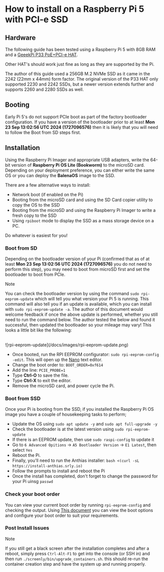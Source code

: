 # How to install on a Raspberry Pi 5 with PCI-e SSD

## Hardware

The following guide has been tested using a Raspberry Pi 5 with 8GB RAM and a [GeeekPi P33 PoE+PCI-e HAT](https://pipci.jeffgeerling.com/hats/geeekpi-p33-m2-nvme-poe-hat.html).

Other HAT's should work just fine as long as they are supported by the Pi.

The author of this guide used a 256GB M.2 NVMe SSD as it came in the 2242 (22mm x 44mm) form factor. The original version of the P33 HAT only supported 2230 and 2242 SSDs, but a newer version extends further and supports 2260 and 2280 SSDs as well.

## Booting

Early Pi 5's do not support PCIe boot as part of the factory bootloader configuration. If you have a version of the bootloader prior to at least **Mon 23 Sep 13:02:56 UTC 2024 (1727096576)** then it is likely that you will need to follow the Boot from SD steps first.

## Installation

Using the Raspberry Pi Imager and appropriate USB adapters, write the 64-bit version of **Raspberry Pi OS Lite (Bookworm)** to the microSD card. Depending on your deployment preference, you can either write the same OS or you can deploy the **BalenaOS** image to the SSD.

There are a few alternative ways to install:
- Network boot (if enabled on the Pi)
- Booting from the microSD card and using the SD Card copier utility to copy the OS to the SSD
- Booting from the microSD and using the Raspberry Pi Imager to write a fresh copy to the SSD
- Using `rpiboot` mode to display the SSD as a mass storage device on a PC.

Do whatever is easiest for you!

### Boot from SD

Depending on the bootloader version of your Pi (confirmed that as of at least **Mon 23 Sep 13:02:56 UTC 2024 (1727096576)** you do not need to perform this step), you may need to boot from microSD first and set the bootloader to boot from PCIe.

> [!NOTE]
> You can check the bootloader version by using the command `sudo rpi-eeprom-update` which will tell you what version your Pi 5 is running.
> This command will also tell you if an update is available, which you can install with `sudo rpi-eeprom-update -a`.
> The author of this document would welcome feedback if once the above update is performed, whether you still need to run the command below. The author tested the below and found it successful, then updated the bootloader so your mileage may vary!
> This looks a little bit like the following:
>
> <br>
> ![rpi-eeprom-update](/docs/images/rpi-eeprom-update.png)

- Once booted, run the RPI EEPROM configurator: `sudo rpi-eeprom-config -edit`. This will open up the [Nano](https://www.nano-editor.org/) text editor.
- Change the boot order to: `BOOT_ORDER=0xf614`
- Add the line: `PCIE_PROBE=1`
- Type **Ctrl-O** to save the file.
- Type **Ctrl-X** to exit the editor.
- Remove the microSD card, and power cycle the Pi.

### Boot from SSD

Once your Pi is booting from the SSD, if you installed the Raspberry Pi OS image you have a couple of housekeeping tasks to perform;

- Update the OS using `sudo apt update -y` and `sudo apt full-upgrade -y`
- Check the bootloader is at the latest version using `sudo rpi-eeprom-update`
- If there is an EEPROM update, then use `sudo raspi-config` to update it
- Go to `6 Advanced Opitions` &rarr; `A5 Bootloader Version` &rarr; `E1 Latest`, then select `Yes`
- Reboot the Pi.
- Finally, you'll need to run the Anthias installer: `bash <(curl -sL https://install-anthias.srly.io)`
- Follow the prompts to install and reboot the Pi
- Once the install has completed, don't forget to change the password for your Pi uinsg `passwd`

### Check your boot order

You can view your current boot order by running `rpi-eeprom-config` and checking the output.
Using [This document](https://www.raspberrypi.com/documentation/computers/raspberry-pi.html#BOOT_ORDER) you can view the boot options and configure your boot order to suit your requirements.

### Post Install Issues

> [!NOTE]
> If you still get a black screen after the installation completes and after a reboot, simply press `Ctrl-Alt-F1` to get into the console (or SSH in) and then run `./screenly/bin/upgrade_containers.sh`. this should re-run the container creation step and have the system up and running properly.

